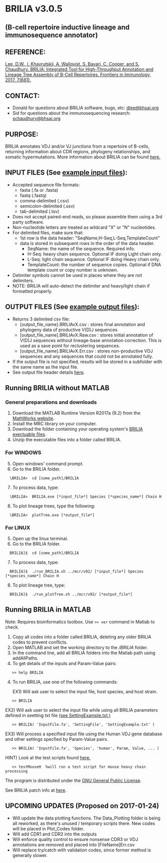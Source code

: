 # BRILIA  v3.0.5
## (B-cell repertoire inductive lineage and immunosequence annotator)

## REFERENCE:
[Lee, D.W., I. Khavrutskii, A. Wallqvist, S. Bavari, C. Cooper, and S. Chaudhury. BRILIA: Integrated Tool for High-Throughput Annotation and Lineage Tree Assembly of B-Cell Repertoires. Frontiers in Immunology, 2017. 7(681).](http://journal.frontiersin.org/article/10.3389/fimmu.2016.00681/full)

## CONTACT:
  *  Donald for questions about BRILIA software, bugs, etc: dlee@bhsai.org  
  *  Sid for questions about the immunosequencing research: schaudhury@bhsai.org

## PURPOSE:

BRILIA annotates VDJ and/or VJ junctions from a repertoire of B-cells, returning information about CDR regions, phylogeny relationships, and somatic hypermutations. More information about BRILIA can be found [here.](http://journal.frontiersin.org/article/10.3389/fimmu.2016.00681/full)
  
## INPUT FILES (See [example input files](https://github.com/BHSAI/BRILIA/tree/master/Examples/MouseH)): 
 
  * Accepted sequence file formats: 
    * fasta (.fa or .fasta)
    * fastq (.fastq)
    * comma-delimited (.csv)
    * semicolon-delimited (.ssv)
    * tab-delimited (.tsv)
  * Does not accept paired-end reads, so please assemble them using a 3rd party software.
  * Non-nucleotide letters are treated as wildcard "X" or "N" nucleotides.
  * For delimited files, make sure that:
    * 1st row is the data header: "SeqName,H-Seq,L-Seq,TemplateCount"
    * data is stored in subsequent rows in the order of the data header. 
      * SeqName: the name of the sequence. Required info.
      * H-Seq: heavy chain sequence. Optional IF doing Light chain only.
      * L-Seq: light chain sequence. Optional IF doing Heavy chain only.
      * TemplateCount: the number of sequence copies. Optional if DNA template count or copy number is unknown.
  * Delimiter symbols cannot be used in places where they are not delimiters.
  * NOTE: BRILIA will auto-detect the delimiter and heavy/light chain if formatted properly.

## OUTPUT FILES (See [example output files](https://github.com/BHSAI/BRILIA/tree/master/Examples/MouseH/MouseH_Fasta)): 

  * Returns 3 delimited csv file:
    * [output_file_name].BRILIAvX.csv : stores final annotation and phylogeny data of productive V(D)J sequences
    * [output_file_name].BRILIAvX.Raw.csv : stores initial annotation of V(D)J sequences without lineage-base annotation correction. This is used as a save point for reclustering sequences. 
    * [output_file_name].BRILIAvX.Err.csv : stores non-productive VDJ sequences and any sequences that could not be annotated fully.
  * If the output file is not specified, results will be stored in a subfolder with the same name as the input file. 
  * See output file header details [here](https://github.com/BHSAI/BRILIA/blob/master/Tables/DataHeaderInfo.csv).

## Running BRILIA without MATLAB
### General preparations and downloads
1. Download the MATLAB Runtime Version R2017a (9.2) from the [MathWorks website](https://www.mathworks.com/products/compiler/mcr.html).
2. Install the MRC library on your computer.
3. Download the folder containing your operating system's [BRILIA exectuable files](https://github.com/BHSAI/BRILIA/tree/master/Bin).
4. Unzip the executable files into a folder called BRILIA.

### For WINDOWS
5. Open windows' command prompt.
6. Go to the BRILIA folder.
```
  \BRILIA>  cd [some_path]/BRILIA
```
7. To process data, type:
```
  \BRILIA>  BRILIA.exe [*input_file*] Species [*species_name*] Chain H
```
8. To plot lineage trees, type the following:
```
  \BRILIA>  plotTree.exe [*output_file*]
```

### For LINUX
5. Open up the linux terminal.
6. Go to the BRILIA folder.
```
  BRILIA]$  cd [some_path]/BRILIA
```
7. To process data, type:
```
  BRILIA]$  ./run_BRILIA.sh ../mcr/v92/ [*input_file*] Species [*species_name*] Chain H
```
8. To plot lineage tree, type:
```
  BRILIA]$  ./run_plotTree.sh ../mcr/v92/ [*output_file*]
```

## Running BRILIA in MATLAB 

Note: Requires bioinformatics toolbox. Use `>> ver` command in Matlab to check.
1. Copy all codes into a folder called BRILIA, deleting any older BRILIA codes to prevent conflicts.
2. Open MATLAB and set the working directory to the */BRILIA* folder.
3. In the command line, add all BRILIA folders into the Matlab path using addAllPaths.  
4. To get details of the inputs and Param-Value pairs:
```
   >> help BRILIA 
```
4. To run BRILIA, use one of the following commands:

   EX1) Will ask user to select the input file, host species, and host strain.
```
   >> BRILIA  
```
   
   EX2) Will ask user to select the input file while using all BRILIA parameters defined in seetting txt file [(see SettingExample.txt.)]()
```
   >> BRILIA( 'InputFile.fa', 'SettingFile', 'SettingExample.txt' )    
```

   EX3) Will process a specified input file using the Human VDJ gene database and other settings specfied by Param-Value pairs.
```
   >> BRILIA( 'InputFile.fa', 'Species', 'human', Param, Value, ... )  
```

   HINT) Look at the test scripts found [here.]()
```
   >> testMouseH  %will run a test script for mouse heavy chain processing
```


The program is distributed under the [GNU General Public License](http://www.gnu.org/licenses/gpl.html).  

See BRILIA patch info at [here](https://github.com/BHSAI/BRILIA/blob/master/PatchInfo.md).  

## UPCOMING UPDATES (Proposed on 2017-01-24)
  *  Will update the data plotting functions. The Data_Plotting folder is being all reworked, as there's unused / temporary scripts there. New codes will be placed in Plot_Codes folder.
  *  Will add CDR1 and CDR2 into the outputs
  *  Will enforce quality control to ensure nonsense CDR3 or VDJ annotations are removed and placed into [FileName]Err.csv
  *  Will replace try/catch with validation codes, since former method is generally slower.
